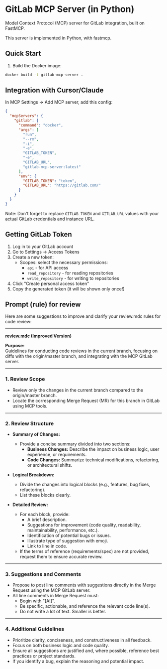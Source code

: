 # GitLab MCP Server (in Python)

Model Context Protocol (MCP) server for GitLab integration, built on FastMCP.

This server is implemented in Python, with fastmcp.

## Quick Start

1. Build the Docker image:
```bash
docker build -t gitlab-mcp-server .
```

## Integration with Cursor/Claude

In MCP Settings -> Add MCP server, add this config:

```json
{
  "mcpServers": {
    "gitlab": {
      "command": "docker",
      "args": [
        "run",
        "--rm",
        "-i",
        "-e",
        "GITLAB_TOKEN",
        "-e",
        "GITLAB_URL",
        "gitlab-mcp-server:latest"
      ],
      "env": {
        "GITLAB_TOKEN": "token",
        "GITLAB_URL": "https://gitlab.com/"
      }
    }
  }
}
```

Note: Don't forget to replace `GITLAB_TOKEN` and `GITLAB_URL` values with your actual GitLab credentials and instance URL.

## Getting GitLab Token

1. Log in to your GitLab account
2. Go to Settings -> Access Tokens
3. Create a new token:
   - Scopes: select the necessary permissions:
     - `api` - for API access
     - `read_repository` - for reading repositories
     - `write_repository` - for writing to repositories
4. Click "Create personal access token"
5. Copy the generated token (it will be shown only once!)

## Prompt (rule) for review

Here are some suggestions to improve and clarify your review.mdc rules for code review:

---

**review.mdc (Improved Version)**

**Purpose:**  
Guidelines for conducting code reviews in the current branch, focusing on diffs with the origin/master branch, and integrating with the MCP GitLab server.

---

### 1. Review Scope

- Review only the changes in the current branch compared to the origin/master branch.
- Locate the corresponding Merge Request (MR) for this branch in GitLab using MCP tools.

---

### 2. Review Structure

- **Summary of Changes:**  
  - Provide a concise summary divided into two sections:
    - **Business Changes:** Describe the impact on business logic, user experience, or requirements.
    - **Code Changes:** Summarize technical modifications, refactoring, or architectural shifts.

- **Logical Breakdown:**  
  - Divide the changes into logical blocks (e.g., features, bug fixes, refactoring).
  - List these blocks clearly.

- **Detailed Review:**  
  - For each block, provide:
    - A brief description.
    - Suggestions for improvement (code quality, readability, maintainability, performance, etc.).
    - Identification of potential bugs or issues.
    - Illustrate type of suggestion with emoji.
    - Link to line in code.
  - If the terms of reference (requirements/spec) are not provided, request them to ensure accurate review.

---

### 3. Suggestions and Comments

- Propose to post line comments with suggestions directly in the Merge Request using the MCP GitLab server.
- All line comments in Merge Request must:
  - Begin with "[AI]".
  - Be specific, actionable, and reference the relevant code line(s).
  - Do not write a lot of text. Smaller is better.

---

### 4. Additional Guidelines

- Prioritize clarity, conciseness, and constructiveness in all feedback.
- Focus on both business logic and code quality.
- Ensure all suggestions are justified and, where possible, reference best practices or project standards.
- If you identify a bug, explain the reasoning and potential impact.
